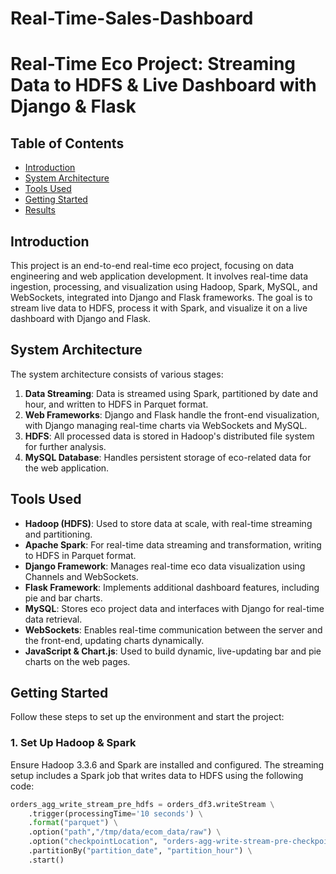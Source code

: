 # Real-Time-Sales-Dashboard
# Real-Time Eco Project: Streaming Data to HDFS & Live Dashboard with Django & Flask

<!-- TABLE OF CONTENTS -->
## Table of Contents
- [Introduction](#introduction)
- [System Architecture](#SystemArchitecture)
- [Tools Used](#ToolsUsed)
- [Getting Started](#GettingStarted)
- [Results](#Results)
<!-- END OF TABLE OF CONTENTS -->

<a name="introduction"></a>
## Introduction
This project is an end-to-end real-time eco project, focusing on data engineering and web application development. It involves real-time data ingestion, processing, and visualization using Hadoop, Spark, MySQL, and WebSockets, integrated into Django and Flask frameworks. The goal is to stream live data to HDFS, process it with Spark, and visualize it on a live dashboard with Django and Flask.

<a name="SystemArchitecture"></a>
## System Architecture
The system architecture consists of various stages:
1. **Data Streaming**: Data is streamed using Spark, partitioned by date and hour, and written to HDFS in Parquet format.
2. **Web Frameworks**: Django and Flask handle the front-end visualization, with Django managing real-time charts via WebSockets and MySQL.
3. **HDFS**: All processed data is stored in Hadoop's distributed file system for further analysis.
4. **MySQL Database**: Handles persistent storage of eco-related data for the web application.

<a name="ToolsUsed"></a>
## Tools Used

- **Hadoop (HDFS)**: Used to store data at scale, with real-time streaming and partitioning.
- **Apache Spark**: For real-time data streaming and transformation, writing to HDFS in Parquet format.
- **Django Framework**: Manages real-time eco data visualization using Channels and WebSockets.
- **Flask Framework**: Implements additional dashboard features, including pie and bar charts.
- **MySQL**: Stores eco project data and interfaces with Django for real-time data retrieval.
- **WebSockets**: Enables real-time communication between the server and the front-end, updating charts dynamically.
- **JavaScript & Chart.js**: Used to build dynamic, live-updating bar and pie charts on the web pages.

<a name="GettingStarted"></a>
## Getting Started
Follow these steps to set up the environment and start the project:

### 1. Set Up Hadoop & Spark
Ensure Hadoop 3.3.6 and Spark are installed and configured. The streaming setup includes a Spark job that writes data to HDFS using the following code:
```python
orders_agg_write_stream_pre_hdfs = orders_df3.writeStream \
    .trigger(processingTime='10 seconds') \
    .format("parquet") \
    .option("path","/tmp/data/ecom_data/raw") \
    .option("checkpointLocation", "orders-agg-write-stream-pre-checkpoint") \
    .partitionBy("partition_date", "partition_hour") \
    .start()
